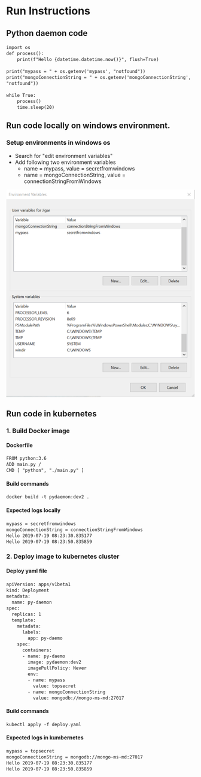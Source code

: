 # Run Instructions

## Python daemon code
```
import os
def process():
    print(f"Hello {datetime.datetime.now()}", flush=True)

print("mypass = " + os.getenv('mypass', "notfound"))
print("mongoConnectionString = " + os.getenv('mongoConnectionString', "notfound"))

while True:
    process()
    time.sleep(20)
```

## Run code locally on windows environment.

### Setup environments in windows os

- Search for "edit environment variables"
- Add following two environment variables
    - name = mypass, value = secretfromwindows
    - name = mongoConnectionString, value = connectionStringFromWindows

![add variables](/docs/AddWindowsEnvironmentVariables.png)

## Run code in kubernetes

### 1. Build Docker image

#### Dockerfile
```
FROM python:3.6
ADD main.py /
CMD [ "python", "./main.py" ]
```
#### Build commands
```
docker build -t pydaemon:dev2 .
```

#### Expected logs locally
```
mypass = secretfromwindows
mongoConnectionString = connectionStringFromWindows
Hello 2019-07-19 08:23:30.835177
Hello 2019-07-19 08:23:50.835859
```

### 2. Deploy image to kubernetes cluster

#### Deploy yaml file
```
apiVersion: apps/v1beta1
kind: Deployment
metadata:
  name: py-daemon
spec:
  replicas: 1
  template:
    metadata:
      labels:
        app: py-daemo
    spec:
      containers:
      - name: py-daemo
        image: pydaemon:dev2
        imagePullPolicy: Never
        env:
        - name: mypass
          value: topsecret
        - name: mongoConnectionString
          value: mongodb://mongo-ms-md:27017
```
#### Build commands
```
kubectl apply -f deploy.yaml
```

#### Expected logs in kumbernetes
```
mypass = topsecret
mongoConnectionString = mongodb://mongo-ms-md:27017
Hello 2019-07-19 08:23:30.835177
Hello 2019-07-19 08:23:50.835859
```
